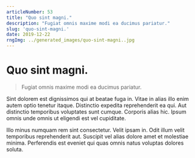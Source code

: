 ```yaml
---
articleNumber: 53
title: "Quo sint magni."
description: "Fugiat omnis maxime modi ea ducimus pariatur."
slug: 'quo-sint-magni.'
date: 2019-12-22
rngImg: ../generated_images/quo-sint-magni..jpg
---
```


# Quo sint magni.

> Fugiat omnis maxime modi ea ducimus pariatur.

Sint dolorem est dignissimos qui at beatae fuga in. Vitae in alias illo enim autem optio tenetur itaque. Distinctio expedita reprehenderit ea qui. Aut distinctio temporibus voluptates sunt cumque. Corporis alias hic. Ipsum omnis unde omnis ut eligendi est vel cupiditate.
 Illo minus numquam rem sint consectetur. Velit ipsam in. Odit illum velit temporibus reprehenderit aut. Suscipit vel alias dolore amet et molestiae minima. Perferendis est eveniet qui quas omnis natus voluptas dolores soluta.
